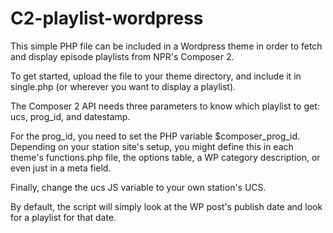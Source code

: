 # C2-playlist-wordpress

This simple PHP file can be included in a Wordpress theme in order to fetch and display episode playlists from NPR's Composer 2.

To get started, upload the file to your theme directory, and include it in single.php (or wherever you want to display a playlist).

The Composer 2 API needs three parameters to know which playlist to get: ucs, prog_id, and datestamp.

For the prog_id, you need to set the PHP variable $composer\_prog\_id. Depending on your station site's setup, you might define this in each theme's functions.php file, the options table, a WP category description, or even just in a meta field.

Finally, change the ucs JS variable to your own station's UCS.

By default, the script will simply look at the WP post's publish date and look for a playlist for that date.